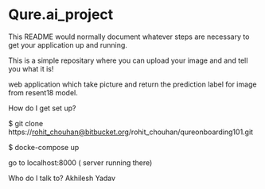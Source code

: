 # Qure.ai_project

This README would normally document whatever steps are necessary to get your application up and running.

This is a simple repositary where you can upload your image and and tell you
what it is!

web application which take picture and return the prediction label for image from resent18 model.

How do I get set up?

$ git clone https://rohit_chouhan@bitbucket.org/rohit_chouhan/qureonboarding101.git

$ docke-compose up

go to localhost:8000 ( server running there)

Who do I talk to?
Akhilesh Yadav
